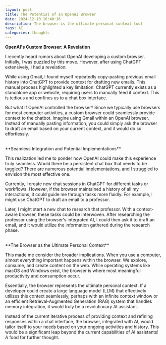 ```yaml
---
layout: post
title: The Potential of an OpenAI Browser
date: 2024-12-10 16:40:16
description: The browser is the ultimate personal context tool
tags: AI
categories: thoughts
---
```


**OpenAI's Custom Browser: A Revelation**

I recently heard rumors about OpenAI developing a custom browser. Initially, I was puzzled by this move. However, after using ChatGPT extensively, I had a revelation.

While using Gmail, I found myself repeatedly copy-pasting previous email history into ChatGPT to provide context for drafting new emails. This manual process highlighted a key limitation: ChatGPT currently exists as a standalone app or website, requiring users to manually feed it context. This is tedious and confines us to a chat box interface.

But what if OpenAI controlled the browser? Since we typically use browsers for most computer activities, a custom browser could seamlessly provide context to the chatbot. Imagine using Gmail within an OpenAI browser. Instead of manually pasting information, you could simply ask the browser to draft an email based on your current context, and it would do so effortlessly.

<br />
**Seamless Integration and Potential Implementations**

This realization led me to ponder how OpenAI could make this experience truly seamless. Would there be a persistent chat box that needs to be toggled? There are numerous potential implementations, and I struggled to envision the most effective one.

Currently, I create new chat sessions in ChatGPT for different tasks or workflows. However, if the browser maintained a history of all my interactions, it could guide me through tasks more fluidly. For example, I might use ChatGPT to draft an email to a professor.

Later, I might start a new chat to research that professor. With a context-aware browser, these tasks could be interwoven. After researching the professor using the browser's integrated AI, I could then ask it to draft an email, and it would utilize the information gathered during the research phase.

<br />
**The Browser as the Ultimate Personal Context**

This made me consider the broader implications. When you use a computer, almost everything important happens within the browser. We explore, consume, and create content on the web. While operating systems like macOS and Windows exist, the browser is where most meaningful productivity and consumption occur.

Essentially, the browser represents the ultimate personal context. If a developer could create a large language model (LLM) that effectively utilizes this context seamlessly, perhaps with an infinite context window or an efficient Retrieval-Augmented Generation (RAG) system that handles memory integration, it would truly be a revolutionary AI assistant.

Instead of the current iterative process of providing context and refining responses within a chat interface, the browser, integrated with AI, would tailor itself to your needs based on your ongoing activities and history. This would be a significant leap beyond the current capabilities of AI assistants! A food for further thought.

